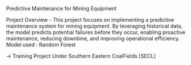 Predictive Maintenance for Mining Equipment

Project Overview - 
This project focuses on implementing a predictive maintenance system for mining equipment. By leveraging historical data, the model predicts potential failures before they occur, enabling proactive maintenance, reducing downtime, and improving operational efficiency.\
Model used : Random Forest

-> Training Project Under Southern Eastern CoalFields [SECL]